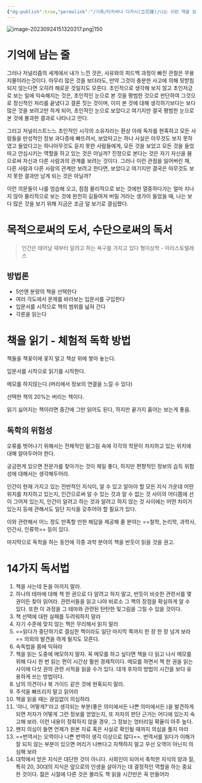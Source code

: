 ```yaml
---
{"dg-publish":true,"permalink":"/기록/타치바나 다카시(立花隆)/나는 이런 책을 읽어 왔다 (다치바나 식 독서론, 독서술, 서재론)/","title":"나는 이런 책을 읽어 왔다 (다치바나 식 독서론, 독서술, 서재론)","tags":["📚Book","#독서론"],"created":"2023-05-01","updated":"2023-09-24 15:09:51"}
---
```


 

![image-20230924151320317.png|150](/img/user/%EA%B8%B0%EB%A1%9D/assets/%EB%82%98%EB%8A%94%20%EC%9D%B4%EB%9F%B0%20%EC%B1%85%EC%9D%84%20%EC%9D%BD%EC%96%B4%20%EC%99%94%EB%8B%A4/image-20230924151320317.png)


# 기억에 남는 줄

그러나 저널리즘의 세계에서 내가 느낀 것은, 사유와의 피드백 과정이 빠진 관찰은 무용지물이라는것이다. 아무리 많은 것을 보더라도, 만약 그것이 충분한 사고에 의해 뒷받침되지 않는다면 오히려 해로운 것일지도 모른다. 초인적으로 생각해 보지 않고 초인저긍로 보는 일에 익숙해지는 것은, 초인적인 눈으로 본 것을 평범한 것으로 판단하여 그것으로 정신적인 처리를 끝냈다고 결론 짓는 것이며, 이미 본 것에 대해 생각하기보다는 보다 많은 것을 보려고만 하게 되어, 초인적인 눈으로 보았다고 여기지만 결국 평범한 눈으로 본 것에 불과한 결과로 나타나고 만다. 

그리고 저널리스트느느 초인적인 시각의 소유자라는 환상 아래 독자를 현혹하고 모든 사람들을 만성적인 정보 과다증에 빠뜨려서, 보았따고는 하나 사실은 아무것도 보지 못하였고 들었다고는 하나아무것도 듣지 못한 사람들에게, 모든 것을 보았고 모든 것을 들었따고 안심시키는 역할을 하고 있는 것은 아닐까? 진정으로 본다는 것은 자기 자신을 봄으로써 자신과 다른 사람과의 관계를 보려는 것이다. 그러나 이런 관점을 잃어버린 채, 다른 사람과 다른 사람의 관계만 보려고 한다면, 보았다고 여기지만 결국은 아무것도 보지 못한 결과만 남게 되는 것은 아닐까? 

이런 의문들이 나를 엄습해 오고, 점점 물리적으로 보는 것에만 열중하다가는 얼마 지나지 않아 물리적으로 보는 것에 완전히 길들여져 버릴 거라는 생가이 들었을 때, 나는 보다 많은 것을 보기 위해 지금은 조금 덜 보기로 결심했다.

# 목적으로써의 도서, 수단으로써의 독서

> 인간은 태어날 때부터 알려고 하는 욕구를 가지고 있다
> 형이상학 - 아리스토텔레스 

## 방법론

- 5만엔 분량의 책을 선택한다
- 여러 각도에서 문제를 바라보는 입문서를 구입한다
- 입문서를 시작으로 책의 범위를 넓혀 간다
- 각론을 읽는다

# 책을 읽기 - 체험적 독학 방법

책들을 책꽃이에 꽃지 말고 책상 위에 쌓아 놓는다.

입문서를 시작으로 읽기를 시작한다.

메모를 하지않는다.(머리에서 정보의 연결을 느낄 수 있다)

선택한 책의 20%는 버리는 책이다.

읽기 싫어지는 책이라면 중간에 그만 읽어도 된다, 하지만 끝가지 훍어는 보는게 좋음.

## 독학의 위험성

오류를 벗어나기 위해서는 전체적인 밑그림 속에 각각의 학문이 차지하고 있는 위치에 대해 알아두어야 한다.

궁금한게 있으면 전문가를 찾아가는 것이 제일 좋다, 하지만 편향적인 정보의 습득 위험성에 대해서는 생각해두어라.

인간이 현재 가지고 있는 전반적인 지식이, 알 수 있고 알아야 할 모든 지식 가운데 어떤 위치를 차지하고 있는지, 인간으로써 알 수 있는 것과 알 수 없는 것 사이의 어디쯤에 선이 그어져 있는지, 인간이 알려고 하는 것과 알려고 하지 않는 것 사이에는 어떤 차이가 있는지 등에 관해서도 일단 지식을 갖추어야 할 필요가 있다.

이와 관련해서 어느 정도 만족할 만한 해답을 제공해 줄 분야는 
==철학, 논리학, 과학사, 인간사, 인류학== 등이 있다.

마지막으로 독학을 하는 동안에 각종 과학 분야의 책을 반듯이 읽을 것을 권고.


# 14가지 독서법

1. 책을 사는데 돈을 아끼지 말라.
2. 하나의 테마에 대해 책 한 권으로 다 알려고 하지 말고, 반듯이 비슷한 관련서를 몇 권이든 찾아 읽어라. 관련서들을 읽고 나야 비로소 그 책의 장점을 확실하게 알 수 있다. 또한 이 과정을 그 테마와 관련된 탄탄한 및그림을 그릴 수 있을 것이다.
3. 책 선택에 대한 실패를 두려워하지 말라
4. 자기 수준에 맞지 않는 책은 무리해서 읽지 말라
5. ==읽다가 중단하기로 결심한 책이라도 일단 마지막 쪽까지 한 장 한 장 넘겨 보라== 의외의 발견을 하게 될지도 모른다.
6. 속독법을 몸에 익혀라
7. 책을 읽는 도중에 메모하지 말자. 꼭 메모를 하고 싶다면 책을 다 읽고 나서 메모를 위해 다시 한 번 읽는 편이 시간상 훨씬 경제적이다. 메모를 하면서 책 한 권을 읽는 사이에 다섯 권의 관련 서적을 읽을 수가 있다. 대개 후자의 방법이 시간을 보다 유용하게 쓰는 방법이다.
8. 남의 의견이나 북 가이드 같은 것에 현혹되지 말라.
9. 주석을 빠뜨리지 말고 읽어라
10. 책을 읽을 때는 끊임없이 의심하라.
11. '아니, 어떻게?'라고 생각되는 부분(좋은 의미에서든 나쁜 의미에서든 )을 발견하게 되면 저자가 어떻게 그런 정보를 얻었는지, 또 저자의 판단 근거는 어디에 있는지 숙고해 보라. 이런 내용이 정확하지 않을 경우, 그 정보는 엉터리일 확율이 아주 높다.
12. 왠지 의심이 들면 언제가 원본 자료 혹은 사실로 확인될 때까지 의심을 풀지 마라
13. ==번역서는 오역이나 나쁜 번역이 생각 이상으로 많다==. 번역서를 읽다가 이해가 잘 되지 않는 부분이 있으면 머리가 나쁘다고 자책하지 말고 우선 오역이 아닌지 의심해 보라
14. 대학에서 얻은 지식은 대단한 것이 아니다. 사회인이 되어서 축척한 지식의 양과 질, 특히 20, 30대의 지식은 앞으로의 인생을 살아가는 데 결정적인 역할을 하는 중요한 것이다. 젊은 시절에 다른 것은 몰라도 책 읽을 시간만은 꼭 만들어라
